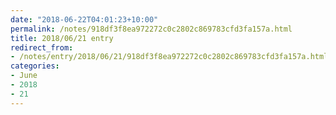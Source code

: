 ```yaml
---
date: "2018-06-22T04:01:23+10:00"
permalink: /notes/918df3f8ea972272c0c2802c869783cfd3fa157a.html
title: 2018/06/21 entry
redirect_from:
- /notes/entry/2018/06/21/918df3f8ea972272c0c2802c869783cfd3fa157a.html
categories:
- June
- 2018
- 21
---
```


